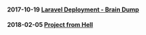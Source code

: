 #### 2017-10-19 [Laravel Deployment - Brain Dump](https://github.com/joshuamabina/blog/issues/1)
#### 2018-02-05 [Project from Hell](https://github.com/joshuamabina/blog/issues/2)
